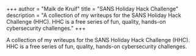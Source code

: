 +++
author = "Maik de Kruif"
title = "SANS Holiday Hack Challenge"
description = "A collection of my writeups for the SANS Holiday Hack Challenge (HHC). HHC is a free series of fun, quality, hands-on cybersecurity challenges."
+++

A collection of my writeups for the SANS Holiday Hack Challenge (HHC). HHC is a free series of fun, quality, hands-on cybersecurity challenges.
